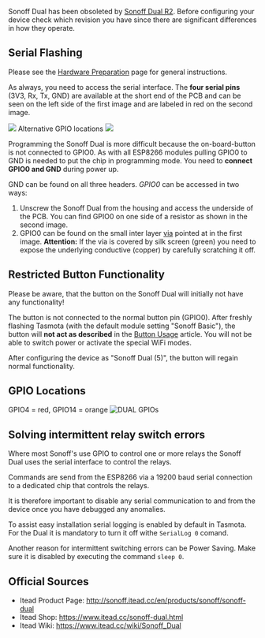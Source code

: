 Sonoff Dual has been obsoleted by [Sonoff Dual R2](https://blakadder.github.io/sonoff_dual_R2.html). Before configuring your device check which revision you have since there are significant differences in how they operate.

## Serial Flashing
Please see the [Hardware Preparation](installation/Hardware-Preparation) page for general instructions.

As always, you need to access the serial interface. The **four serial pins** (3V3, Rx, Tx, GND) are available at the short end of the PCB and can be seen on the left side of the first image and are labeled in red on the second image.

![](https://github.com/arendst/arendst.github.io/blob/master/media/dual2a.jpg?raw=true)
Alternative GPIO locations
![](https://tinkerman.cat/uploads/2016/12/20161206_234331s.jpg)

Programming the Sonoff Dual is more difficult because the on-board-button is not connected to GPIO0. As with all ESP8266 modules pulling GPIO0 to GND is needed to put the chip in programming mode. You need to **connect GPIO0 and GND** during power up.

GND can be found on all three headers. *GPIO0* can be accessed in two ways:
1. Unscrew the Sonoff Dual from the housing and access the underside of the PCB. You can find GPIO0 on one side of a resistor as shown in the second image.
2. GPIO0 can be found on the small inter layer [via](https://en.wikipedia.org/wiki/Via_(electronics)) pointed at in the first image. **Attention:** If the via is covered by silk screen (green) you need to expose the underlying conductive (copper) by carefully scratching it off.

## Restricted Button Functionality

Please be aware, that the button on the Sonoff Dual will initially not have any functionality!

The button is not connected to the normal button pin (GPIO0). After freshly flashing Tasmota (with the default module setting "Sonoff Basic"), the button will **not act as described** in the [Button Usage](devices/Button-usage) article. You will not be able to switch power or activate the special WiFi modes.

After configuring the device as "Sonoff Dual (5)", the button will regain normal functionality.

## GPIO Locations

GPIO4 = red, GPIO14 = orange
<img alt="DUAL GPIOs" src="https://user-images.githubusercontent.com/659660/29748261-f01f466e-8b12-11e7-9280-cc81f876405d.jpeg"/><br/>

## Solving intermittent relay switch errors

Where most Sonoff's use GPIO to control one or more relays the Sonoff Dual uses the serial interface to control the relays.

Commands are send from the ESP8266 via a 19200 baud serial connection to a dedicated chip that controls the relays.

It is therefore important to disable any serial communication to and from the device once you have debugged any anomalies.

To assist easy installation serial logging is enabled by default in Tasmota. For the Dual it is mandatory to turn it off withe `SerialLog 0` comand.

Another reason for intermittent switching errors can be Power Saving. Make sure it is disabled by executing the command ```sleep 0```.

## Official Sources
* Itead Product Page: http://sonoff.itead.cc/en/products/sonoff/sonoff-dual
* Itead Shop: https://www.itead.cc/sonoff-dual.html
* Itead Wiki: https://www.itead.cc/wiki/Sonoff_Dual